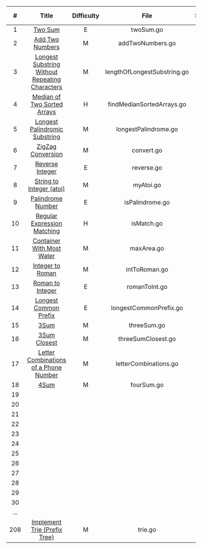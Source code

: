 |  #   |                            Title                             | Difficulty | File | Status | Tag  | Key Points |
| :--: | :----------------------------------------------------------: | :--------: | :--: | :----: | :--: | :--------: |
|  1   |      [ Two Sum](https://leetcode.com/problems/two-sum)       |     E      | twoSum.go |   1    | J |            |
|  2   | [Add Two Numbers](https://leetcode.com/problems/add-two-numbers) |     M      | addTwoNumbers.go |   1    |      |            |
|  3   | [ Longest Substring Without Repeating Characters](https://leetcode.com/problems/longest-substring-without-repeating-characters) |     M      | lengthOfLongestSubstring.go |   1    |  *  |            |
|  4   | [Median of Two Sorted Arrays](https://leetcode.com/problems/median-of-two-sorted-arrays) |     H      | findMedianSortedArrays.go |   1    |  **  |            |
|  5   | [Longest Palindromic Substring](https://leetcode.com/problems/longest-palindromic-substring) |     M      | longestPalindrome.go |   1    |  **  |            |
|  6   | [ZigZag Conversion](https://leetcode.com/problems/zigzag-conversion) |     M      | convert.go |   1    |  *  |            |
|  7   | [ Reverse Integer](https://leetcode.com/problems/reverse-integer) |     E      | reverse.go |   1    |      |            |
|  8   | [String to Integer (atoi)](https://leetcode.com/problems/string-to-integer-atoi) |     M      | myAtoi.go |   1    |      |            |
|  9   | [Palindrome Number](https://leetcode.com/problems/palindrome-number) |     E      | isPalindrome.go |   1    |  *  |            |
|  10  | [Regular Expression Matching](https://leetcode.com/problems/regular-expression-matching) | H | isMatch.go | 1 | * |            |
|  11  | [ Container With Most Water](https://leetcode.com/problems/container-with-most-water) |     M      |         maxArea.go          |   1    |  J   |            |
|  12  | [Integer to Roman](https://leetcode.com/problems/integer-to-roman) |     M      |        intToRoman.go        |   1    |      |            |
|  13  | [Roman to Integer](https://leetcode.com/problems/roman-to-integer) |     E      |        romanToInt.go        |   1    |      |            |
|  14  | [Longest Common Prefix](https://leetcode.com/problems/longest-common-prefix) |     E      |   longestCommonPrefix.go    |   1    |  | 208.Trie |
|  15  | [3Sum](https://leetcode.com/problems/3sum) | M | threeSum.go | 1 | * |            |
|  16  | [3Sum Closest](https://leetcode.com/problems/3sum-closest) | M | threeSumClosest.go | 1 |      |            |
|  17  | [Letter Combinations of a Phone Number](https://leetcode.com/problems/letter-combinations-of-a-phone-number) | M | letterCombinations.go | 1 |      | Backtrack |
|  18  | [4Sum](https://leetcode.com/problems/4sum) | M | fourSum.go | 1 | * |  |
|  19  |                                                              |            |                             |        |      |            |
|  20  |                                                              |            |                             |        |      |            |
|  21  |                                                              |            |                             |        |      |            |
|  22  |                                                              |            |                             |        |      |            |
|  23  |                                                              |            |                             |        |      |            |
|  24  |                                                              |            |                             |        |      |            |
|  25  |                                                              |            |                             |        |      |            |
|  26  |                                                              |            |                             |        |      |            |
|  27  |                                                              |            |                             |        |      |            |
|  28  |                                                              |            |                             |        |      |            |
|  29  |                                                              |            |                             |        |      |            |
|  30  |                                                              |            |                             |        |      |            |
|  ...  |                                                              |            |                             |        |      |            |
|  208  | [Implement Trie (Prefix Tree)](https://leetcode.com/problems/implement-trie-prefix-tree) | M | trie.go | 1 |      |            |


